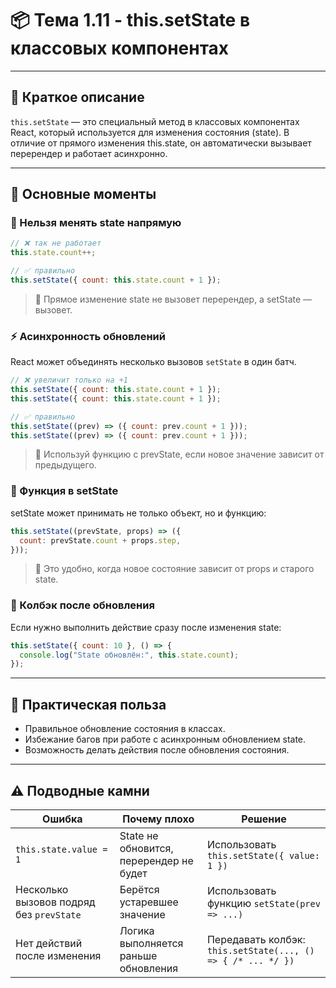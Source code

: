 # 📦 Тема 1.11 - this.setState в классовых компонентах

---

## 🔹 Краткое описание

`this.setState` — это специальный метод в классовых компонентах React, который используется для изменения состояния (state).
В отличие от прямого изменения this.state, он автоматически вызывает перерендер и работает асинхронно.

---

## 🔹 Основные моменты

### 🚫 Нельзя менять state напрямую

```javascript
// ❌ так не работает
this.state.count++;

// ✅ правильно
this.setState({ count: this.state.count + 1 });
```

> 📌 Прямое изменение state не вызовет перерендер, а setState — вызовет.

### ⚡ Асинхронность обновлений

React может объединять несколько вызовов `setState` в один батч.

```javascript
// ❌ увеличит только на +1
this.setState({ count: this.state.count + 1 });
this.setState({ count: this.state.count + 1 });

// ✅ правильно
this.setState((prev) => ({ count: prev.count + 1 }));
this.setState((prev) => ({ count: prev.count + 1 }));
```

> 📌 Используй функцию с prevState, если новое значение зависит от предыдущего.

### 🔄 Функция в setState

setState может принимать не только объект, но и функцию:

```javascript
this.setState((prevState, props) => ({
  count: prevState.count + props.step,
}));
```

> 📌 Это удобно, когда новое состояние зависит от props и старого state.

### 🎯 Колбэк после обновления

Если нужно выполнить действие сразу после изменения state:

```javascript
this.setState({ count: 10 }, () => {
  console.log("State обновлён:", this.state.count);
});
```

---

## 🔹 Практическая польза

- Правильное обновление состояния в классах.
- Избежание багов при работе с асинхронным обновлением state.
- Возможность делать действия после обновления состояния.

---

## ⚠️ Подводные камни

| Ошибка                                   | Почему плохо                            | Решение                                                      |
| ---------------------------------------- | --------------------------------------- | ------------------------------------------------------------ |
| `this.state.value = 1`                   | State не обновится, перерендер не будет | Использовать `this.setState({ value: 1 })`                   |
| Несколько вызовов подряд без `prevState` | Берётся устаревшее значение             | Использовать функцию `setState(prev => ...)`                 |
| Нет действий после изменения             | Логика выполняется раньше обновления    | Передавать колбэк: `this.setState(..., () => { /* ... */ })` |
